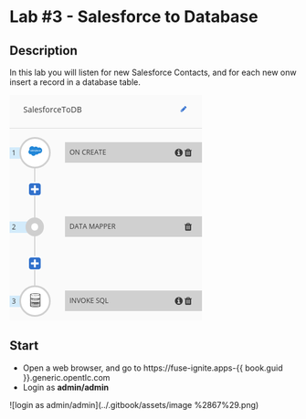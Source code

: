 # Lab \#3 - Salesforce to Database

## Description

In this lab you will listen for new Salesforce Contacts, and for each new onw insert a record in a database table.

![](/.gitbook/assets/lab3.png)

## Start

* Open a web browser, and go to https://fuse-ignite.apps-{{ book.guid }}.generic.opentlc.com
* Login as **admin/admin**

![login as admin/admin](../.gitbook/assets/image %2867%29.png)

